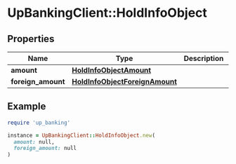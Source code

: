 # UpBankingClient::HoldInfoObject

## Properties

| Name | Type | Description | Notes |
| ---- | ---- | ----------- | ----- |
| **amount** | [**HoldInfoObjectAmount**](HoldInfoObjectAmount.md) |  |  |
| **foreign_amount** | [**HoldInfoObjectForeignAmount**](HoldInfoObjectForeignAmount.md) |  |  |

## Example

```ruby
require 'up_banking'

instance = UpBankingClient::HoldInfoObject.new(
  amount: null,
  foreign_amount: null
)
```

